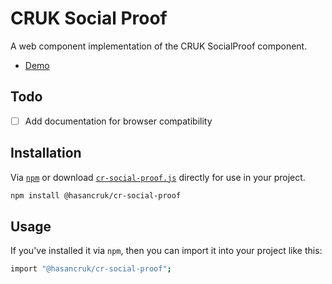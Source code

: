 # CRUK Social Proof

A web component implementation of the CRUK SocialProof component. 

- [Demo](https://hasancruk.github.io/cr-social-proof/demo.html)

## Todo

- [ ] Add documentation for browser compatibility

## Installation

Via [`npm`](https://www.npmjs.com/package/@hasancruk/cr-social-proof) or download [`cr-social-proof.js`](./cr-social-proof.js) directly for use in your project.

```sh
npm install @hasancruk/cr-social-proof
```

## Usage

If you've installed it via `npm`, then you can import it into your project like this:

```sh 
import "@hasancruk/cr-social-proof";
```
